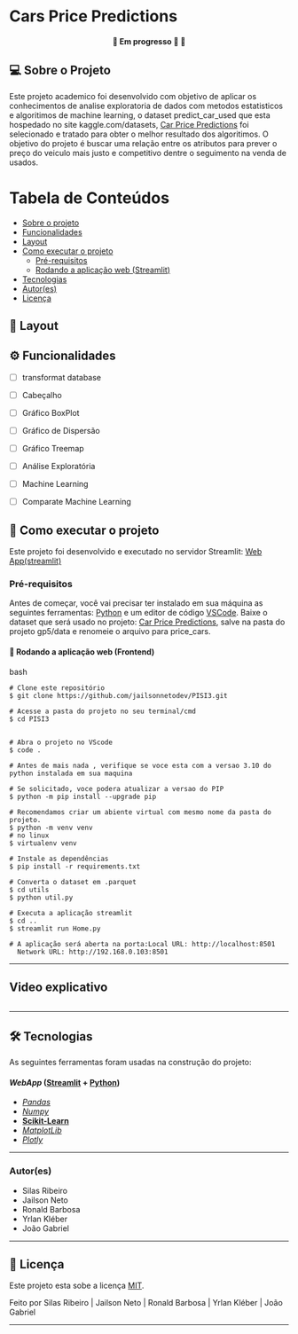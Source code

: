 # Cars Price Predictions

<h4 align="center">
	🚧  Em progresso 🚀 🚧
</h4>

## 💻 Sobre o Projeto

Este projeto academico foi desenvolvido com objetivo de aplicar os conhecimentos de analise exploratoria de dados com metodos estatisticos e algoritimos de machine learning, o dataset predict_car_used que esta hospedado no site kaggle.com/datasets, [Car Price Predictions]( https://www.kaggle.com/datasets/harikrishnareddyb/used-car-price-predictions) foi selecionado e tratado para obter o melhor resultado dos algoritimos. O objetivo do projeto é buscar uma relação entre os atributos para prever o preço do veiculo mais justo e competitivo dentre o seguimento na venda de usados.

Tabela de Conteúdos
=================
<!--ts-->
  * [Sobre o projeto](#-sobre-o-projeto)
  * [Funcionalidades](#-funcionalidades)
  * [Layout](#-layout)
  * [Como executar o projeto](#-como-executar-o-projeto)
    * [Pré-requisitos](#pré-requisitos)
    * [Rodando a aplicação web (Streamlit)](#user-content--rodando-a-aplicação-web-frontend)
  * [Tecnologias](#-tecnologias)
  * [Autor(es)](#-autor(es))
  * [Licença](#user-content--licença)
<!--te-->





## 🎨 Layout

## ⚙️ Funcionalidades

- [ ] transformat database
- [ ] Cabeçalho
- [ ] Gráfico BoxPlot
- [ ] Gráfico de Dispersão
- [ ] Gráfico Treemap
- [ ] Análise Exploratória
- [ ] Machine Learning
- [ ] Comparate Machine Learning



## 🚀 Como executar o projeto

Este projeto foi desenvolvido e executado no servidor Streamlit:  [Web App(streamlit)](https://streamlit.io)



### Pré-requisitos

Antes de começar, você vai precisar ter instalado em sua máquina as seguintes ferramentas:
[Python](https://www.python.org/downloads/) e um editor de código [VSCode](https://code.visualstudio.com/).
Baixe o dataset que será usado no projeto: [Car Price Predictions]( https://www.kaggle.com/datasets/harikrishnareddyb/used-car-price-predictions), salve na pasta do projeto gp5/data e renomeie o arquivo para price_cars.



#### 🧭 Rodando a aplicação web (Frontend)

bash
```
# Clone este repositório
$ git clone https://github.com/jailsonnetodev/PISI3.git

# Acesse a pasta do projeto no seu terminal/cmd
$ cd PISI3


# Abra o projeto no VScode
$ code .

# Antes de mais nada , verifique se voce esta com a versao 3.10 do python instalada em sua maquina

# Se solicitado, voce podera atualizar a versao do PIP
$ python -m pip install --upgrade pip

# Recomendamos criar um abiente virtual com mesmo nome da pasta do projeto.
$ python -m venv venv
# no linux
$ virtualenv venv

# Instale as dependências
$ pip install -r requirements.txt

# Converta o dataset em .parquet
$ cd utils
$ python util.py

# Executa a aplicação streamlit
$ cd ..
$ streamlit run Home.py

# A aplicação será aberta na porta:Local URL: http://localhost:8501
  Network URL: http://192.168.0.103:8501

```

---
## Video explicativo

<p align = "center">
<img width="600" height=auto src=" ">
</p>

---
## 🛠 Tecnologias

As seguintes ferramentas foram usadas na construção do projeto:

#### *WebApp*  ([Streamlit](https://streamlit.io)  +  [Python](https://www.python.org))

-   *[Pandas](https://pandas.pydata.org)*
-   *[Numpy](https://numpy.org)*
-   **[Scikit-Learn](https://scikit-learn.org/stable/)**
-   *[MatplotLib](https://matplotlib.org)*
-   *[Plotly](https://plotly.com)*

---

### Autor(es)

* Silas Ribeiro
* Jailson Neto
* Ronald Barbosa
* Yrlan Kléber
* João Gabriel

---

## 📝 Licença

Este projeto esta sobe a licença [MIT](./LICENSE).

Feito por  Silas Ribeiro | Jailson Neto | Ronald Barbosa | Yrlan Kléber | João Gabriel

---

